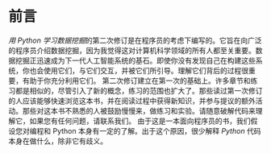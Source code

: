 # 前言

*用 Python 学习数据挖掘*的第二次修订是在程序员的考虑下编写的。它旨在向广泛的程序员介绍数据挖掘，因为我觉得这对计算机科学领域的所有人都至关重要。数据挖掘正迅速成为下一代人工智能系统的基石。即使你没有发现自己在构建这些系统，你也会使用它们，与它们交互，并被它们所引导。理解它们背后的过程很重要，有助于你充分利用它们。
第二次修订建立在第一次的基础上。许多章节和练习都是相似的，尽管引入了新的概念，练习的范围也扩大了。那些读过第一次修订的人应该能够快速浏览这本书，并在阅读过程中获得新知识，并参与提议的额外活动。那些对这本书不熟悉的人被鼓励慢慢来，做练习和实验。请随意破解代码来理解它，如果您有任何问题，请联系我们。
由于这是一本面向程序员的书，我们假设您对编程和 Python 本身有一定的了解。出于这个原因，很少解释 *Python* 代码本身在做什么，除非它有歧义。